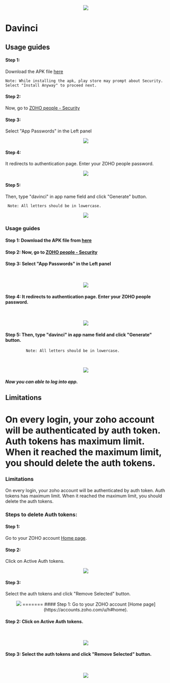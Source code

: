 <p align="center">
  <img src="https://visualbi.com/wp-content/uploads/visualbi-logo-175-60.png"/>
</p> 

# Davinci 
## Usage guides

#### Step 1: 
Download the APK file [here](https://expo.io/artifacts/dab6f1ab-7399-4a83-9709-f5bdc36f74d5)

    Note: While installing the apk, play store may prompt about Security. Select "Install Anyway" to proceed next.

#### Step 2: 
Now, go to [ZOHO people - Security](https://accounts.zoho.com/u/h#security/security_pwd)

#### Step 3: 
Select "App Passwords" in the Left panel


<p align="center">
  <img src="./screenshots/Screen%20Shot%202019-07-04%20at%2011.33.09%20AM.png"/>
</p>

#### Step 4: 
It redirects to authentication page. Enter your ZOHO people password.


<p align="center">
  <img src="./screenshots/Screen%20Shot%202019-07-04%20at%2011.36.53%20AM.png"/>
</p>

#### Step 5: 
Then, type "davinci" in app name field and click "Generate" button.

     Note: All letters should be in lowercase.
     
     
<p align="center">
  <img src="./screenshots/Screen%20Shot%202019-07-04%20at%2011.37.56%20AM.png"/>
 
### Usage guides

#### Step 1: Download the APK file from [here](https://expo.io/artifacts/11efd383-6d09-41c7-bb29-db8d9722c036)

#### Step 2: Now, go to [ZOHO people - Security](https://accounts.zoho.com/u/h#security/security_pwd)

#### Step 3: Select "App Passwords" in the Left panel
<br/>
<p align="center">
  <img src="./Screen%20Shot%202019-07-04%20at%2011.33.09%20AM.png"/>
</p>

#### Step 4: It redirects to authentication page. Enter your ZOHO people password.


<br/>
<p align="center">
  <img src="./Screen%20Shot%202019-07-04%20at%2011.36.53%20AM.png"/>
</p>

#### Step 5: Then, type "davinci" in app name field and click "Generate" button.
             Note: All letters should be in lowercase.
<br/>             
<p align="center">
  <img src="./Screen%20Shot%202019-07-04%20at%2011.37.56%20AM.png"/>
 
</p>  

####   *Now you can able to log into app.*
 
## Limitations

On every login, your zoho account will be authenticated by auth token. Auth tokens has maximum limit. When it reached the maximum limit, you should delete the auth tokens.
=======
### Limitations

  On every login, your zoho account will be authenticated by auth token. Auth tokens has maximum limit. When it reached the maximum limit, you should delete the auth tokens.
 


### Steps to delete Auth tokens:
 
#### Step 1: 
Go to your ZOHO account [Home page](https://accounts.zoho.com/u/h#home).

#### Step 2: 
Click on Active Auth tokens.


<p align="center">
  <img src="./screenshots/Screen%20Shot%202019-07-04%20at%204.29.29%20PM.png"/>
</p>

#### Step 3:
Select the auth tokens and click "Remove Selected" button.


<p align="center">
  <img src="./screenshots/Screen%20Shot%202019-07-04%20at%204.34.27%20PM.png"/>
=======
#### Step 1: Go to your ZOHO account [Home page](https://accounts.zoho.com/u/h#home).

#### Step 2: Click on Active Auth tokens.
<br/>             
<p align="center">
  <img src="./Screen%20Shot%202019-07-04%20at%204.29.29%20PM.png"/>
</p>

#### Step 3: Select the auth tokens and click "Remove Selected" button.
<br/>             
<p align="center">
  <img src="./Screen%20Shot%202019-07-04%20at%204.34.27%20PM.png"/>
 
</p>






